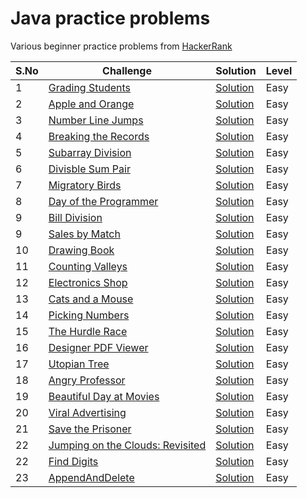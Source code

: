 # Java practice problems

Various beginner practice problems from [HackerRank](https://www.hackerrank.com/domains/algorithms?filters[subdomains][]=implementation)

| S.No | Challenge                                                                                                          | Solution                                  | Level  |
|------|--------------------------------------------------------------------------------------------------------------------|-------------------------------------------|--------|
| 1    | [Grading Students](https://www.hackerrank.com/challenges/grading/problem)                                          | [Solution](GradingStudents.java)          | Easy   |
| 2    | [Apple and Orange](https://www.hackerrank.com/challenges/apple-and-orange/problem)                                 | [Solution](AppleAndOrange.java)           | Easy   |
| 3    | [Number Line Jumps](https://www.hackerrank.com/challenges/kangaroo/problem)                                        | [Solution](NumberLineJumps.java)          | Easy   |
| 4    | [Breaking the Records](https://www.hackerrank.com/challenges/breaking-best-and-worst-records/problem)              | [Solution](BreakingTheRecords.java)       | Easy   |
| 5    | [Subarray Division](https://www.hackerrank.com/challenges/the-birthday-bar/problem)                                | [Solution](SubarrayDivision.java)         | Easy   |
| 6    | [Divisble Sum Pair](https://www.hackerrank.com/challenges/divisible-sum-pairs/problem)                             | [Solution](DivisibleSumPair.java)         | Easy   |
| 7    | [Migratory Birds](https://www.hackerrank.com/challenges/migratory-birds/problem)                                   | [Solution](MigratoryBirds.java)           | Easy   |
| 8    | [Day of the Programmer](https://www.hackerrank.com/challenges/day-of-the-programmer/problem)                       | [Solution](DayOfProgrammer.java)          | Easy   |
| 9    | [Bill Division](https://www.hackerrank.com/challenges/bon-appetit/problem)                                         | [Solution](BillDivision.java)             | Easy   |
| 9    | [Sales by Match](https://www.hackerrank.com/challenges/sock-merchant/problem)                                      | [Solution](SockMerchant.java)             | Easy   |
| 10   | [Drawing Book](https://www.hackerrank.com/challenges/drawing-book/problem)                                         | [Solution](DrawingBook.java)              | Easy   |
| 11   | [Counting Valleys](https://www.hackerrank.com/challenges/counting-valleys/problem)                                 | [Solution](CountingValleys.java)          | Easy   |
| 12   | [Electronics Shop](https://www.hackerrank.com/challenges/electronics-shop/problem)                                 | [Solution](ElectronicsShop.java)          | Easy   |
| 13   | [Cats and a Mouse](https://www.hackerrank.com/challenges/cats-and-a-mouse/problem)                                 | [Solution](CatsAndMouse.java)             | Easy   |
| 14   | [Picking Numbers](https://www.hackerrank.com/challenges/picking-numbers/problem)                                   | [Solution](PickingNumbers.java)           | Easy   |
| 15   | [The Hurdle Race](https://www.hackerrank.com/challenges/the-hurdle-race/problem)                                   | [Solution](TheHurdleRace.java)            | Easy   |
| 16   | [Designer PDF Viewer](https://www.hackerrank.com/challenges/designer-pdf-viewer/problem)                           | [Solution](DesignerPdfViewer.java)        | Easy   |
| 17   | [Utopian Tree](https://www.hackerrank.com/challenges/utopian-tree/problem)                                         | [Solution](UtopianTree.java)              | Easy   |
| 18   | [Angry Professor](https://www.hackerrank.com/challenges/angry-professor/problem)                                   | [Solution](AngryProfessor.java)           | Easy   |
| 19   | [Beautiful Day at Movies](https://www.hackerrank.com/challenges/beautiful-days-at-the-movies/problem)              | [Solution](BeautifulDays.java)            | Easy   |
| 20   | [Viral Advertising](https://www.hackerrank.com/challenges/strange-advertising/problem)                             | [Solution](ViralAdvertising.java)         | Easy   |
| 21   | [Save the Prisoner](https://www.hackerrank.com/challenges/save-the-prisoner/problem)                               | [Solution](SaveThePrisoner.java)          | Easy   |
| 22   | [Jumping on the Clouds: Revisited](https://www.hackerrank.com/challenges/jumping-on-the-clouds-revisited/problem)  | [Solution](JumpingOnTheCloudRev.java)     | Easy   |
| 22   | [Find Digits](https://www.hackerrank.com/challenges/find-digits/problem)                                           | [Solution](FindDigits.java)               | Easy   |
| 23   | [AppendAndDelete](https://www.hackerrank.com/challenges/append-and-delete/problem)                                 | [Solution](AppendAndDelete.java)          | Easy   |